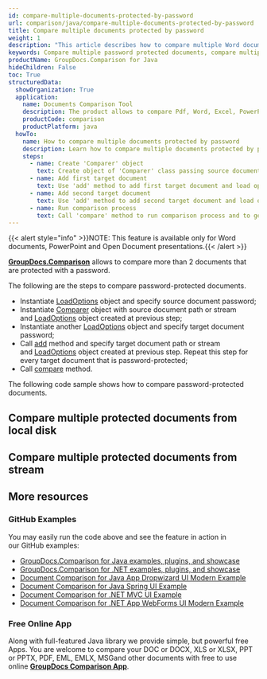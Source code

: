 ```yaml
---
id: compare-multiple-documents-protected-by-password
url: comparison/java/compare-multiple-documents-protected-by-password
title: Compare multiple documents protected by password
weight: 1
description: "This article describes how to compare multiple Word documents or PowerPoint presentations protected by password using GroupDocs.Comparison for Java API."
keywords: Compare multiple password protected documents, compare multiple protected documents
productName: GroupDocs.Comparison for Java
hideChildren: False
toc: True
structuredData:
  showOrganization: True
  application:
    name: Documents Comparison Tool
    description: The product allows to compare Pdf, Word, Excel, PowerPoint, AutoCad, Image, Code and much more file formats. Comparison API also supports accepting or rejecting changes, extracting document information and generating comparison report
    productCode: comparison
    productPlatform: java
  howTo:
    name: How to compare multiple documents protected by password
    description: Learn how to compare multiple documents protected by password
    steps:
      - name: Create 'Comparer' object
        text: Create object of 'Comparer' class passing source document and load options with password as a constructor argument
      - name: Add first target document
        text: Use 'add' method to add first target document and load options with password for comparing
      - name: Add second target document
        text: Use 'add' method to add second target document and load options with password for comparing
      - name: Run comparison process
        text: Call 'compare' method to run comparison process and to get path of the result document
---
```


{{< alert style="info" >}}NOTE: This feature is available only for Word documents, PowerPoint and Open Document presentations.{{< /alert >}}

**[GroupDocs.Comparison](https://products.groupdocs.com/comparison/java)** allows to compare more than 2 documents that are protected with a password.

The following are the steps to compare password-protected documents.

- Instantiate [LoadOptions](https://apireference.groupdocs.com/comparison/java/com.groupdocs.comparison.options.load/LoadOptions) object and specify source document password;
- Instantiate [Comparer](https://apireference.groupdocs.com/comparison/java/com.groupdocs.comparison/Comparer) object with source document path or stream and [LoadOptions](https://apireference.groupdocs.com/comparison/java/com.groupdocs.comparison.options.load/LoadOptions) object created at previous step;
- Instantiate another [LoadOptions](https://apireference.groupdocs.com/comparison/java/com.groupdocs.comparison.options.load/LoadOptions) object and specify target document password;
- Call [add](<https://apireference.groupdocs.com/comparison/java/com.groupdocs.comparison/Comparer#add(java.lang.String)>) method and specify target document path or stream and [LoadOptions](https://apireference.groupdocs.com/comparison/java/com.groupdocs.comparison.options.load/LoadOptions) object created at previous step. Repeat this step for every target document that is password-protected;
- Call [compare](<https://apireference.groupdocs.com/comparison/java/com.groupdocs.comparison/Comparer#compare(java.lang.String)>) method.

The following code sample shows how to compare password-protected documents.

## Compare multiple protected documents from local disk

<script src="https://gist.github.com/groupdocs-comparison-gists/9978b3445782673d7c20705c50936bd4.js"></script>

## Compare multiple protected documents from stream

<script src="https://gist.github.com/groupdocs-comparison-gists/4409fcbfc437b1e1c82fcd0db650cc39.js"></script>

## More resources

### GitHub Examples

You may easily run the code above and see the feature in action in our GitHub examples:

- [GroupDocs.Comparison for Java examples, plugins, and showcase](https://github.com/groupdocs-comparison/GroupDocs.Comparison-for-Java)
- [GroupDocs.Comparison for .NET examples, plugins, and showcase](https://github.com/groupdocs-comparison/GroupDocs.Comparison-for-.NET)
- [Document Comparison for Java App Dropwizard UI Modern Example](https://github.com/groupdocs-comparison/GroupDocs.Comparison-for-Java-Dropwizard)
- [Document Comparison for Java Spring UI Example](https://github.com/groupdocs-comparison/GroupDocs.Comparison-for-Java-Spring)
- [Document Comparison for .NET MVC UI Example](https://github.com/groupdocs-comparison/GroupDocs.Comparison-for-.NET-MVC)
- [Document Comparison for .NET App WebForms UI Modern Example](https://github.com/groupdocs-comparison/GroupDocs.Comparison-for-.NET-WebForms)

### Free Online App

Along with full-featured Java library we provide simple, but powerful free Apps.
You are welcome to compare your DOC or DOCX, XLS or XLSX, PPT or PPTX, PDF, EML, EMLX, MSGand other documents with free to use online **[GroupDocs Comparison App](https://products.groupdocs.app/comparison)**.
